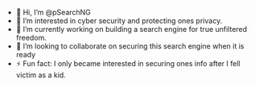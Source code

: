 - 👋 Hi, I’m @pSearchNG
- 👀 I’m interested in cyber security and protecting ones privacy.
- 🌱 I’m currently working on building a search engine for true unfiltered freedom.
- 💞️ I’m looking to collaborate on securing this search engine when it is ready
- ⚡ Fun fact: I only became interested in securing ones info after I fell victim as a kid.

